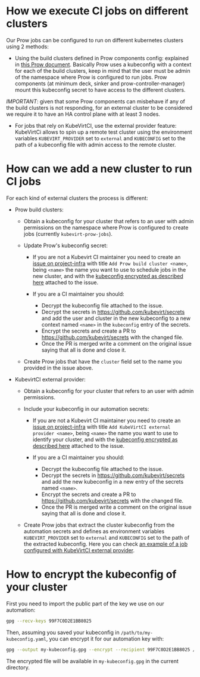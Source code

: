 # How we execute CI jobs on different clusters

Our Prow jobs can be configured to run on different kubernetes clusters using 2
methods:

* Using the build clusters defined in Prow components config: explained in
[this Prow document]. Basically Prow uses a kubeconfig with a context for each
of the build clusters, keep in mind that the user must be admin of the namespace
where Prow is configured to run jobs. Prow components (at minimum deck, sinker
and prow-controller-manager) mount this kubeconfig secret to have access to the
different clusters.

*IMPORTANT*: given that some Prow components can misbehave if any of the build
clusters is not responding, for an external cluster to be considered we require
it to have an HA control plane with at least 3 nodes.

* For jobs that rely on KubeVirtCI, use the external provider feature: KubeVirtCi
allows to spin up a remote test cluster using the environment variables
`KUBEVIRT_PROVIDER` set to `external` and `KUBECONFIG` set to the path of a
kubeconfig file with admin access to the remote cluster.

# How can we add a new cluster to run CI jobs

For each kind of external clusters the process is different:

* Prow build clusters:

  * Obtain a kubeconfig for your cluster that refers to an user with admin
  permissions on the namespace where Prow is configured to create jobs (currently
  `kubevirt-prow-jobs`).

  * Update Prow's kubeconfig secret:

    * If you are not a Kubevirt CI maintainer you need to create an
    [issue on project-infra] with title `Add Prow build cluster <name>`, being
    `<name>` the name you want to use to schedule jobs in the new cluster, and
    with the [kubeconfig encrypted as described here] attached to the issue.
    * If you are a CI maintainer you should:

      * Decrypt the kubeconfig file attached to the issue.
      * Decrypt the secrets in https://github.com/kubevirt/secrets and add the
      user and cluster in the new kubeconfig to a new context named `<name>` in
      the `kubeconfig` entry of the secrets.
      * Encrypt the secrets and create a PR to https://github.com/kubevirt/secrets
      with the changed file.
      * Once the PR is merged write a comment on the original issue saying that
      all is done and close it.

  * Create Prow jobs that have the `cluster` field set to the name you provided in
  the issue above.

* KubevirtCI external provider:

  * Obtain a kubeconfig for your cluster that refers to an user with admin
  permissions.

  * Include your kubeconfig in our automation secrets:

    * If you are not a Kubevirt CI maintainer you need to create an
    [issue on project-infra] with title `Add KubeVirtCI external provider <name>`,
    being `<name>` the name you want to use to identify your cluster, and with the
    [kubeconfig encrypted as described here] attached to the issue.
    * If you are a CI maintainer you should:

      * Decrypt the kubeconfig file attached to the issue.
      * Decrypt the secrets in https://github.com/kubevirt/secrets and add the
      new kubeconfig in a new entry of the secrets named `<name>`.
      * Encrypt the secrets and create a PR to https://github.com/kubevirt/secrets
      with the changed file.
      * Once the PR is merged write a comment on the original issue saying that
      all is done and close it.

  * Create Prow jobs that extract the cluster kubeconfig from the automation
  secrets and defines as environment variables `KUBEVIRT_PROVIDER` set to `external`
  and `KUBECONFIG` set to the path of the extracted  kubeconfig. Here you can
  check [an example of a job configured with KubeVirtCI external provider].

# <a name="encrypt"></a>How to encrypt the kubeconfig of your cluster

First you need to import the public part of the key we use on our automation:

```bash
gpg --recv-keys 99F7C0D2E1BB8025
```
Then, assuming you saved your kubeconfig in `/path/to/my-kubeconfig.yaml`, you can
encrypt it for our automation key with:
```bash
gpg --output my-kubeconfig.gpg --encrypt --recipient 99F7C0D2E1BB8025 /path/to/my-kubeconfig.yaml
```
The encrypted file will be available in `my-kubeconfig.gpg` in the current
directory.


[this Prow document]: https://github.com/kubernetes/test-infra/blob/master/prow/getting_started_deploy.md#Run-test-pods-in-different-clusters
[issue on project-infra]: https://github.com/kubevirt/project-infra/issues/new
[kubeconfig encrypted as described here]: #encrypt
[an example of a job configured with KubeVirtCI external provider]: https://github.com/kubevirt/project-infra/blob/main/github/ci/prow-deploy/files/jobs/kubevirt/kubevirt/kubevirt-periodics.yaml#L1206
